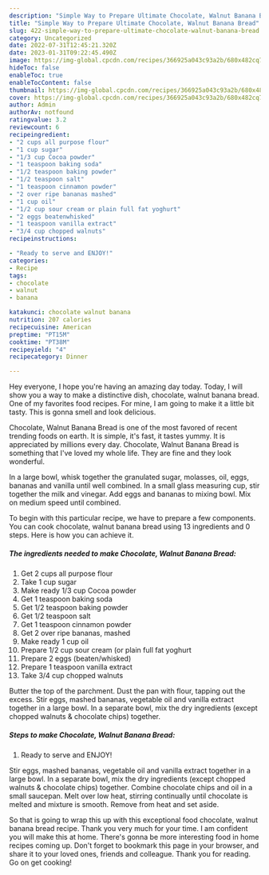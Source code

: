 ```yaml
---
description: "Simple Way to Prepare Ultimate Chocolate, Walnut Banana Bread"
title: "Simple Way to Prepare Ultimate Chocolate, Walnut Banana Bread"
slug: 422-simple-way-to-prepare-ultimate-chocolate-walnut-banana-bread
category: Uncategorized
date: 2022-07-31T12:45:21.320Z
date: 2023-01-31T09:22:45.490Z
image: https://img-global.cpcdn.com/recipes/366925a043c93a2b/680x482cq70/chocolate-walnut-banana-bread-recipe-main-photo.jpg
hideToc: false
enableToc: true
enableTocContent: false
thumbnail: https://img-global.cpcdn.com/recipes/366925a043c93a2b/680x482cq70/chocolate-walnut-banana-bread-recipe-main-photo.jpg
cover: https://img-global.cpcdn.com/recipes/366925a043c93a2b/680x482cq70/chocolate-walnut-banana-bread-recipe-main-photo.jpg
author: Admin
authorAv: notfound
ratingvalue: 3.2
reviewcount: 6
recipeingredient:
- "2 cups all purpose flour"
- "1 cup sugar"
- "1/3 cup Cocoa powder"
- "1 teaspoon baking soda"
- "1/2 teaspoon baking powder"
- "1/2 teaspoon salt"
- "1 teaspoon cinnamon powder"
- "2 over ripe bananas mashed"
- "1 cup oil"
- "1/2 cup sour cream or plain full fat yoghurt"
- "2 eggs beatenwhisked"
- "1 teaspoon vanilla extract"
- "3/4 cup chopped walnuts"
recipeinstructions:

- "Ready to serve and ENJOY!"
categories:
- Recipe
tags:
- chocolate
- walnut
- banana

katakunci: chocolate walnut banana 
nutrition: 207 calories
recipecuisine: American
preptime: "PT15M"
cooktime: "PT38M"
recipeyield: "4"
recipecategory: Dinner

---
```



Hey everyone, I hope you're having an amazing day today. Today, I will show you a way to make a distinctive dish, chocolate, walnut banana bread. One of my favorites food recipes. For mine, I am going to make it a little bit tasty. This is gonna smell and look delicious.

Chocolate, Walnut Banana Bread is one of the most favored of recent trending foods on earth. It is simple, it's fast, it tastes yummy. It is appreciated by millions every day. Chocolate, Walnut Banana Bread is something that I've loved my whole life. They are fine and they look wonderful.

In a large bowl, whisk together the granulated sugar, molasses, oil, eggs, bananas and vanilla until well combined. In a small glass measuring cup, stir together the milk and vinegar. Add eggs and bananas to mixing bowl. Mix on medium speed until combined.


To begin with this particular recipe, we have to prepare a few components. You can cook chocolate, walnut banana bread using 13 ingredients and 0 steps. Here is how you can achieve it.

<!--inarticleads1-->

##### The ingredients needed to make Chocolate, Walnut Banana Bread:

1. Get 2 cups all purpose flour
1. Take 1 cup sugar
1. Make ready 1/3 cup Cocoa powder
1. Get 1 teaspoon baking soda
1. Get 1/2 teaspoon baking powder
1. Get 1/2 teaspoon salt
1. Get 1 teaspoon cinnamon powder
1. Get 2 over ripe bananas, mashed
1. Make ready 1 cup oil
1. Prepare 1/2 cup sour cream (or plain full fat yoghurt
1. Prepare 2 eggs (beaten/whisked)
1. Prepare 1 teaspoon vanilla extract
1. Take 3/4 cup chopped walnuts


Butter the top of the parchment. Dust the pan with flour, tapping out the excess. Stir eggs, mashed bananas, vegetable oil and vanilla extract together in a large bowl. In a separate bowl, mix the dry ingredients (except chopped walnuts &amp; chocolate chips) together. 

<!--inarticleads2-->

##### Steps to make Chocolate, Walnut Banana Bread:


1. Ready to serve and ENJOY!

Stir eggs, mashed bananas, vegetable oil and vanilla extract together in a large bowl. In a separate bowl, mix the dry ingredients (except chopped walnuts &amp; chocolate chips) together. Combine chocolate chips and oil in a small saucepan. Melt over low heat, stirring continually until chocolate is melted and mixture is smooth. Remove from heat and set aside. 

So that is going to wrap this up with this exceptional food chocolate, walnut banana bread recipe. Thank you very much for your time. I am confident you will make this at home. There's gonna be more interesting food in home recipes coming up. Don't forget to bookmark this page in your browser, and share it to your loved ones, friends and colleague. Thank you for reading. Go on get cooking!

